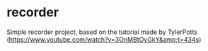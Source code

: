 # recorder
Simple recorder project, based on the tutorial made by TylerPotts (https://www.youtube.com/watch?v=3OnMBtOyGkY&amp;t=434s)

